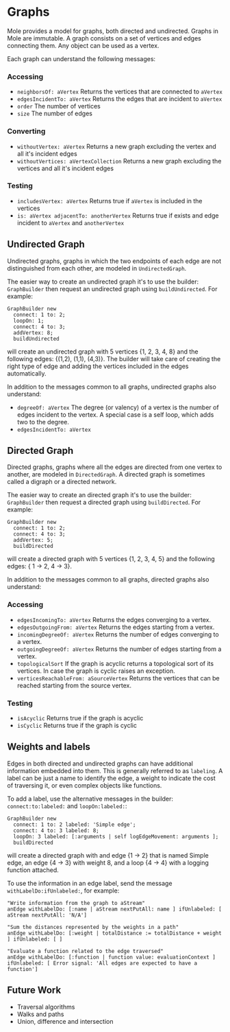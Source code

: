 Graphs
======
Mole provides a model for graphs, both directed and undirected. Graphs in Mole are immutable. A graph consists on a set of vertices and edges connecting them. Any object can be used as a vertex.

Each graph can understand the following messages:

### Accessing

- `neighborsOf: aVertex` Returns the vertices that are connected to `aVertex`
- `edgesIncidentTo: aVertex` Returns the edges that are incident to `aVertex`
- `order` The number of vertices
- `size` The number of edges

### Converting
- `withoutVertex: aVertex` Returns a new graph excluding the vertex and all it's incident edges
- `withoutVertices: aVertexCollection` Returns a new graph excluding the vertices and all it's incident edges

### Testing
- `includesVertex: aVertex` Returns true if `aVertex` is included in the vertices
- `is: aVertex adjacentTo: anotherVertex` Returns true if exists and edge incident to `aVertex` and `anotherVertex`

## Undirected Graph

Undirected graphs, graphs in which the two endpoints of each edge are not distinguished from each other, are modeled in `UndirectedGraph`.

The easier way to create an undirected graph it's to use the builder: `GraphBuilder` then request an undirected graph using `buildUndirected`.
For example:
```smalltalk
GraphBuilder new
  connect: 1 to: 2;
  loopOn: 1;
  connect: 4 to: 3;
  addVertex: 8;
  buildUndirected
```
will create an undirected graph with 5 vertices {1, 2, 3, 4, 8} and the following edges: {(1,2), (1,1), (4,3)}. The builder will take care of creating the right type of edge and adding the vertices included in the edges automatically.

In addition to the messages common to all graphs, undirected graphs also understand:

- `degreeOf: aVertex`  The degree (or valency) of a vertex is the number of edges incident to the vertex.	A special case is a self loop, which adds two to the degree.
- `edgesIncidentTo: aVertex`

## Directed Graph

Directed graphs, graphs where all the edges are directed from one vertex to another, are modeled in `DirectedGraph`. A directed graph is sometimes called a digraph or a directed network.

The easier way to create an directed graph it's to use the builder: `GraphBuilder` then request a directed graph using `buildDirected`.
For example:
```smalltalk
GraphBuilder new
  connect: 1 to: 2;
  connect: 4 to: 3;
  addVertex: 5;
  buildDirected
```
will create a directed graph with 5 vertices {1, 2, 3, 4, 5} and the following edges: { 1 -> 2, 4 -> 3}.

In addition to the messages common to all graphs, directed graphs also understand:

### Accessing
- `edgesIncomingTo: aVertex` Returns the edges converging to a vertex.
- `edgesOutgoingFrom: aVertex` Returns the edges starting from a vertex.
- `incomingDegreeOf: aVertex` Returns the number of edges converging to a vertex.
- `outgoingDegreeOf: aVertex` Returns the number of edges starting from a vertex.
- `topologicalSort` If the graph is acyclic returns a topological sort of its vertices. In case the graph is cyclic raises an exception.
- `verticesReachableFrom: aSourceVertex` Returns the vertices that can be reached starting from the source vertex.

### Testing
- `isAcyclic` Returns true if the graph is acyclic
- `isCyclic` Returns true if the graph is cyclic

## Weights and labels

Edges in both directed and undirected graphs can have additional information embedded into them. This is generally referred to as `labeling`. A label can be just a name to identify the edge, a weight to indicate the cost of traversing it, or even complex objects like functions.

To add a label, use the alternative messages in the builder: `connect:to:labeled:` and `loopOn:labeled:`:
```smalltalk
GraphBuilder new
  connect: 1 to: 2 labeled: 'Simple edge';
  connect: 4 to: 3 labeled: 8;
  loopOn: 3 labeled: [:arguments | self logEdgeMovement: arguments ];
  buildDirected
```
will create a directed graph with and edge {1 -> 2} that is named Simple edge, an edge {4 -> 3} with weight 8, and a loop {4 -> 4} with a logging function attached.

To use the information in an edge label, send the message `withLabelDo:ifUnlabeled:`, for example:
```smalltalk
"Write information from the graph to aStream"
anEdge withLabelDo: [:name | aStream nextPutAll: name ] ifUnlabeled: [ aStream nextPutAll: 'N/A']

"Sum the distances represented by the weights in a path"
anEdge withLabelDo: [:weight | totalDistance := totalDistance + weight ] ifUnlabeled: [ ]

"Evaluate a function related to the edge traversed"
anEdge withLabelDo: [:function | function value: evaluationContext ] ifUnlabeled: [ Error signal: 'All edges are expected to have a function']
```

## Future Work
- Traversal algorithms
- Walks and paths
- Union, difference and intersection
